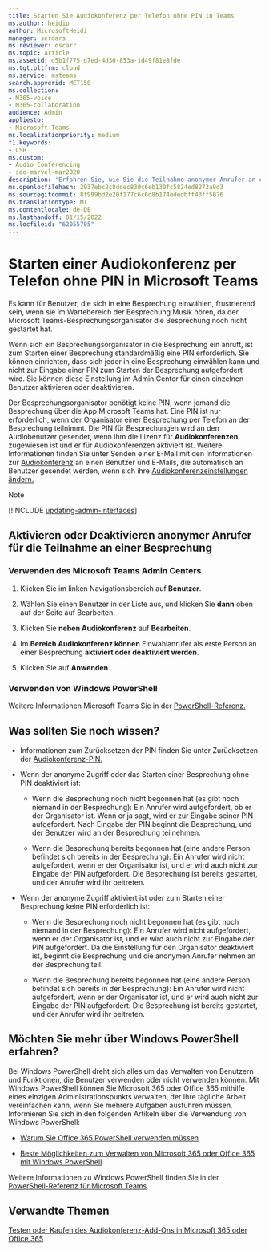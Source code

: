 ```yaml
---
title: Starten Sie Audiokonferenz per Telefon ohne PIN in Teams
ms.author: heidip
author: MicrosoftHeidi
manager: serdars
ms.reviewer: oscarr
ms.topic: article
ms.assetid: d5b1f775-d7ed-4d30-853a-1d49f81e8fde
ms.tgt.pltfrm: cloud
ms.service: msteams
search.appverid: MET150
ms.collection:
- M365-voice
- M365-collaboration
audience: Admin
appliesto:
- Microsoft Teams
ms.localizationpriority: medium
f1.keywords:
- CSH
ms.custom:
- Audio Conferencing
- seo-marvel-mar2020
description: 'Erfahren Sie, wie Sie die Teilnahme anonymer Anrufer an einer Besprechung über Teams Admin Center aktivieren oder deaktivieren. '
ms.openlocfilehash: 2937ebc2c8ddec830c6eb130fc5824ed8273a9d3
ms.sourcegitcommit: 8f999bd2e20f177c6c6d8b174ededbff43ff5076
ms.translationtype: MT
ms.contentlocale: de-DE
ms.lasthandoff: 01/15/2022
ms.locfileid: "62055705"
---
```

# <a name="start-an-audio-conference-over-the-phone-without-a-pin-in-microsoft-teams"></a>Starten einer Audiokonferenz per Telefon ohne PIN in Microsoft Teams

Es kann für Benutzer, die sich in eine Besprechung einwählen, frustrierend sein, wenn sie im Wartebereich der Besprechung Musik hören, da der Microsoft Teams-Besprechungsorganisator die Besprechung noch nicht gestartet hat.
  
Wenn sich ein Besprechungsorganisator in die Besprechung ein anruft, ist zum Starten einer Besprechung standardmäßig eine PIN erforderlich. Sie können einrichten, dass sich jeder in eine Besprechung einwählen kann und nicht zur Eingabe einer PIN zum Starten der Besprechung aufgefordert wird. Sie können diese Einstellung im Admin Center für einen einzelnen Benutzer aktivieren oder deaktivieren.
  
Der Besprechungsorganisator benötigt keine PIN, wenn jemand die Besprechung über die App Microsoft Teams hat. Eine PIN ist nur erforderlich, wenn der Organisator einer Besprechung per Telefon an der Besprechung teilnimmt. Die PIN für Besprechungen wird an den Audiobenutzer gesendet, wenn ihm die Lizenz für **Audiokonferenzen** zugewiesen ist und er für Audiokonferenzen aktiviert ist. Weitere Informationen finden Sie unter Senden einer E-Mail mit den Informationen zur [Audiokonferenz](send-an-email-to-a-user-with-their-dial-in-information-in-teams.md) an einen Benutzer und E-Mails, die automatisch an Benutzer gesendet werden, wenn sich ihre [Audiokonferenzeinstellungen ändern.](emails-sent-to-users-when-their-settings-change-in-teams.md)

> [!NOTE]
> [!INCLUDE [updating-admin-interfaces](includes/updating-admin-interfaces.md)]
  
## <a name="enable-or-disable-anonymous-callers-from-joining-a-meeting"></a>Aktivieren oder Deaktivieren anonymer Anrufer für die Teilnahme an einer Besprechung

### <a name="using-the-microsoft-teams-admin-center"></a>Verwenden des Microsoft Teams Admin Centers

1. Klicken Sie im linken Navigationsbereich auf **Benutzer**.

2. Wählen Sie einen Benutzer in der Liste aus, und klicken Sie **dann** oben auf der Seite auf Bearbeiten.

3. Klicken Sie **neben Audiokonferenz** auf **Bearbeiten**.

4. Im **Bereich Audiokonferenz können** Einwahlanrufer als erste Person an einer Besprechung **aktiviert oder deaktiviert werden.**

5. Klicken Sie auf **Anwenden**.

### <a name="using-windows-powershell"></a>Verwenden von Windows PowerShell

Weitere Informationen Microsoft Teams Sie in der [PowerShell-Referenz.](/powershell/module/teams/?view=teams-ps)

## <a name="what-else-should-you-know"></a>Was sollten Sie noch wissen?

- Informationen zum Zurücksetzen der PIN finden Sie unter Zurücksetzen der [Audiokonferenz-PIN.](reset-the-audio-conferencing-pin-in-teams.md)

- Wenn der anonyme Zugriff oder das Starten einer Besprechung ohne PIN deaktiviert ist:

  - Wenn die Besprechung noch nicht begonnen hat (es gibt noch niemand in der Besprechung): Ein Anrufer wird aufgefordert, ob er der Organisator ist. Wenn er ja sagt, wird er zur Eingabe seiner PIN aufgefordert. Nach Eingabe der PIN beginnt die Besprechung, und der Benutzer wird an der Besprechung teilnehmen.

  - Wenn die Besprechung bereits begonnen hat (eine andere Person befindet sich bereits in der Besprechung): Ein Anrufer wird nicht aufgefordert, wenn er der Organisator ist, und er wird auch nicht zur Eingabe der PIN aufgefordert. Die Besprechung ist bereits gestartet, und der Anrufer wird ihr beitreten.

- Wenn der anonyme Zugriff aktiviert ist oder zum Starten einer Besprechung keine PIN erforderlich ist:

  - Wenn die Besprechung noch nicht begonnen hat (es gibt noch niemand in der Besprechung): Ein Anrufer wird nicht aufgefordert, wenn er der Organisator ist, und er wird auch nicht zur Eingabe der PIN aufgefordert. Da die Einstellung für den Organisator deaktiviert ist, beginnt die Besprechung und die anonymen Anrufer nehmen an der Besprechung teil.

  - Wenn die Besprechung bereits begonnen hat (eine andere Person befindet sich bereits in der Besprechung): Ein Anrufer wird nicht aufgefordert, wenn er der Organisator ist, und er wird auch nicht zur Eingabe der PIN aufgefordert. Die Besprechung ist bereits gestartet, und der Anrufer wird ihr beitreten.

## <a name="want-to-know-more-about-windows-powershell"></a>Möchten Sie mehr über Windows PowerShell erfahren?

Bei Windows PowerShell dreht sich alles um das Verwalten von Benutzern und Funktionen, die Benutzer verwenden oder nicht verwenden können. Mit Windows PowerShell können Sie Microsoft 365 oder Office 365 mithilfe eines einzigen Administrationspunkts verwalten, der Ihre tägliche Arbeit vereinfachen kann, wenn Sie mehrere Aufgaben ausführen müssen. Informieren Sie sich in den folgenden Artikeln über die Verwendung von Windows PowerShell:

- [Warum Sie Office 365 PowerShell verwenden müssen](/microsoft-365/enterprise/why-you-need-to-use-microsoft-365-powershell)

- [Beste Möglichkeiten zum Verwalten von Microsoft 365 oder Office 365 mit Windows PowerShell](/previous-versions//dn568025(v=technet.10))

Weitere Informationen zu Windows PowerShell finden Sie in der [PowerShell-Referenz für Microsoft Teams](/powershell/module/teams/?view=teams-ps).
  
## <a name="related-topics"></a>Verwandte Themen

[Testen oder Kaufen des Audiokonferenz-Add-Ons in Microsoft 365 oder Office 365](/SkypeForBusiness/audio-conferencing-in-office-365/try-or-purchase-audio-conferencing-in-office-365)
